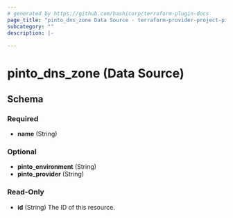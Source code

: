 ```yaml
---
# generated by https://github.com/hashicorp/terraform-plugin-docs
page_title: "pinto_dns_zone Data Source - terraform-provider-project-pinto"
subcategory: ""
description: |-
  
---
```


# pinto_dns_zone (Data Source)





<!-- schema generated by tfplugindocs -->
## Schema

### Required

- **name** (String)

### Optional

- **pinto_environment** (String)
- **pinto_provider** (String)

### Read-Only

- **id** (String) The ID of this resource.


